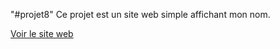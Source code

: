 "#projet8" 
Ce projet est un site web simple affichant mon nom.

[Voir le site web](https://fanie-16.github.io/Projet8/)
